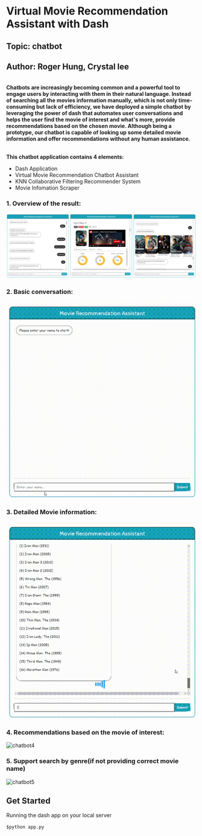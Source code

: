# Virtual Movie Recommendation Assistant with Dash
## Topic: chatbot
## Author: Roger Hung, Crystal lee
<br >
<strong>Chatbots are increasingly becoming common and a powerful tool to engage users by interacting with them in their natural language. Instead of searching all the movies information manually, which is not only time-consuming but lack of efficiency, we have deployed a simple chatbot by leveraging the power of dash that automates user conversations and helps the user find the movie of interest and what's more, provide recommendations based on the chosen movie. Although being a prototype, our chatbot is capable of looking up some detailed movie information and offer recommendations without any human assistance.</strong> <br >

<br >

**This chatbot application contains 4 elements:**

- Dash Application 
- Virtual Movie Recommendation Chatbot Assistant
- KNN Collaborative Filtering Recommender System 
- Movie Infomation Scraper 


### 1. Overview of the result:
![chatbot1](images/demo0.png)

### 2. Basic conversation:
![chatbot2](images/demo1.gif)

### 3. Detailed Movie information:
![chatbot3](images/demo2.gif)

### 4. Recommendations based on the movie of interest:
![chatbot4](images/demo3.gif)

### 5. Support search by genre(if not providing correct movie name) 
![chatbot5](images/demo4.gif)

## Get Started

Running the dash app on your local server

```cmd
$python app.py
```




